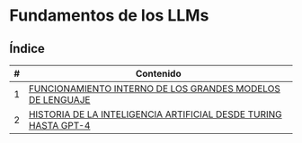 # Fundamentos de los LLMs

## Índice

| # | Contenido |
|---|-----------|
| 1 | [FUNCIONAMIENTO INTERNO DE LOS GRANDES MODELOS DE LENGUAJE](01_Funcionamiento_interno.md) |
| 2 | [HISTORIA DE LA INTELIGENCIA ARTIFICIAL DESDE TURING HASTA GPT-4](02_Historia_de_la_inteligencia_artificial.md) |